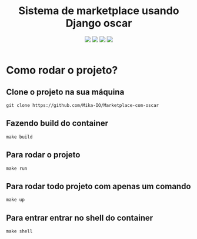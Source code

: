 <div align='center'>
    <h1>Sistema de marketplace usando Django oscar</h1>
    <img src='https://img.shields.io/badge/python-3.8-blue'></img>
    <img src='https://img.shields.io/badge/django-3.0.6-red'></img>
    <img src='https://img.shields.io/badge/django_oscar-3.0.0-green'></img>
    <img src='https://img.shields.io/badge/django_oscar_stores-3.0.0-blue'></img><br/><br/>
</div>

# Como rodar o projeto?

## Clone o projeto na sua máquina
    git clone https://github.com/Mika-IO/Marketplace-com-oscar
    
## Fazendo build do container 

    make build
    
## Para rodar o projeto

    make run
    
## Para rodar todo projeto com apenas um comando

    make up
    
## Para entrar entrar no shell do container 

    make shell
